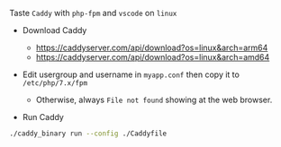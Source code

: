 Taste `Caddy` with `php-fpm` and `vscode` on `linux`

* Download Caddy
    * https://caddyserver.com/api/download?os=linux&arch=arm64
    * https://caddyserver.com/api/download?os=linux&arch=amd64

* Edit usergroup and username in `myapp.conf` then copy it to `/etc/php/7.x/fpm`
    * Otherwise, always `File not found` showing at the web browser.

* Run Caddy
```sh
./caddy_binary run --config ./Caddyfile
```
